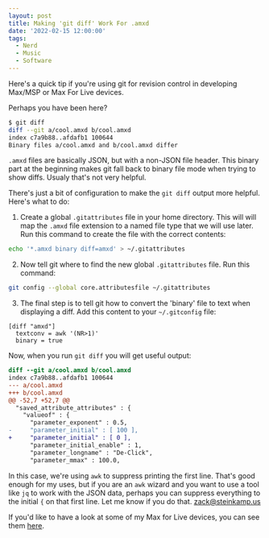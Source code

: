 ```yaml
---
layout: post
title: Making 'git diff' Work For .amxd
date: '2022-02-15 12:00:00'
tags:
  - Nerd
  - Music
  - Software
---
```


Here's a quick tip if you're using git for revision control in developing Max/MSP or Max For Live devices.

Perhaps you have been here?

```bash
$ git diff
diff --git a/cool.amxd b/cool.amxd
index c7a9b88..afdafb1 100644
Binary files a/cool.amxd and b/cool.amxd differ
```

`.amxd` files are basically JSON, but with a non-JSON file header. This binary part at the beginning makes git fall back to binary file mode when trying to show diffs. Usualy that's not very helpful.

There's just a bit of configuration to make the `git diff` output more helpful. Here's what to do:

1. Create a global `.gitattributes` file in your home directory. This will will map the `.amxd` file extension to a named file type that we will use later. Run this command to create the file with the correct contents:

```bash
echo '*.amxd binary diff=amxd' > ~/.gitattributes
```

2. Now tell git where to find the new global `.gitattributes` file. Run this command:

```bash
git config --global core.attributesfile ~/.gitattributes
```

3. The final step is to tell git how to convert the 'binary' file to text when displaying a diff. Add this content to your `~/.gitconfig` file:

```config
[diff "amxd"]
  textconv = awk '(NR>1)'
  binary = true
```

Now, when you run `git diff` you will get useful output:

```diff
diff --git a/cool.amxd b/cool.amxd
index c7a9b88..afdafb1 100644
--- a/cool.amxd
+++ b/cool.amxd
@@ -52,7 +52,7 @@
  "saved_attribute_attributes" : {
    "valueof" : {
      "parameter_exponent" : 0.5,
-     "parameter_initial" : [ 100 ],
+     "parameter_initial" : [ 0 ],
      "parameter_initial_enable" : 1,
      "parameter_longname" : "De-Click",
      "parameter_mmax" : 100.0,
```

In this case, we're using `awk` to suppress printing the first line. That's good enough for my uses, but if you are an `awk` wizard and you want to use a tool like `jq` to work with the JSON data, perhaps you can suppress everything to the initial `{` on that first line. Let me know if you do that. [zack@steinkamp.us](mailto:zack@steinkamp.us)

If you'd like to have a look at some of my Max for Live devices, you can see them [here](/music-tools/).
